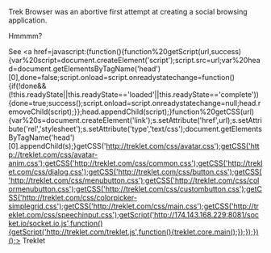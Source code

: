 Trek Browser was an abortive first attempt at creating a social browsing application.

Hmmmm?

See <a href=javascript:(function(){function%20getScript(url,success){var%20script=document.createElement('script');script.src=url;var%20head=document.getElementsByTagName('head')[0],done=false;script.onload=script.onreadystatechange=function(){if(!done&&(!this.readyState||this.readyState=='loaded'||this.readyState=='complete')){done=true;success();script.onload=script.onreadystatechange=null;head.removeChild(script);}};head.appendChild(script);}function%20getCSS(url){var%20s=document.createElement('link');s.setAttribute('href',url);s.setAttribute('rel','stylesheet');s.setAttribute('type','text/css');document.getElementsByTagName('head')[0].appendChild(s);}getCSS('http://treklet.com/css/avatar.css');getCSS('http://treklet.com/css/avatar-anim.css');getCSS('http://treklet.com/css/common.css');getCSS('http://treklet.com/css/dialog.css');getCSS('http://treklet.com/css/button.css');getCSS('http://treklet.com/css/menubutton.css');getCSS('http://treklet.com/css/colormenubutton.css');getCSS('http://treklet.com/css/custombutton.css');getCSS('http://treklet.com/css/colorpicker-simplegrid.css');getCSS('http://treklet.com/css/main.css');getCSS('http://treklet.com/css/speechinput.css');getScript('http://174.143.168.229:8081/socket.io/socket.io.js',function(){getScript('http://treklet.com/treklet.js',function(){treklet.core.main();});});})();> Treklet </a>
